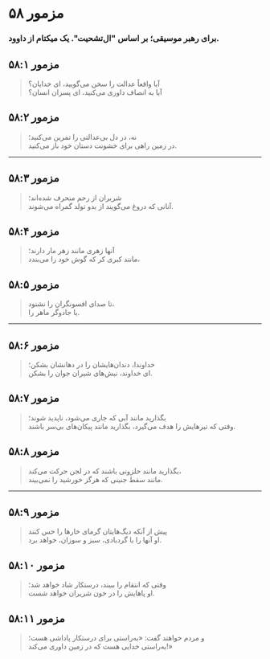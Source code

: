 # مزمور ۵۸

### برای رهبر موسیقی؛ بر اساس "ال‌تشحیت". یک میکتام از داوود.

## مزمور ۵۸:۱

> آیا واقعاً عدالت را سخن می‌گویید، ای خدایان؟  
> آیا به انصاف داوری می‌کنید، ای پسران انسان؟

## مزمور ۵۸:۲

> نه، در دل بی‌عدالتی را تمرین می‌کنید؛  
> در زمین راهی برای خشونت دستان خود باز می‌کنید.

---

## مزمور ۵۸:۳

> شریران از رحم منحرف شده‌اند؛  
> آنانی که دروغ می‌گویند از بدو تولد گمراه می‌شوند.

## مزمور ۵۸:۴

> آنها زهری مانند زهر مار دارند؛  
> مانند کبری کر که گوش خود را می‌بندد،

## مزمور ۵۸:۵

> تا صدای افسونگران را نشنود،  
> یا جادوگر ماهر را.

---

## مزمور ۵۸:۶

> خداوندا، دندان‌هایشان را در دهانشان بشکن؛  
> ای خداوند، نیش‌های شیران جوان را بشکن.

## مزمور ۵۸:۷

> بگذارید مانند آبی که جاری می‌شود، ناپدید شوند؛  
> وقتی که تیرهایش را هدف می‌گیرد، بگذارید مانند پیکان‌های بی‌سر باشند.

## مزمور ۵۸:۸

> بگذارید مانند حلزونی باشند که در لجن حرکت می‌کند،  
> مانند سقط جنینی که هرگز خورشید را نمی‌بیند.

---

## مزمور ۵۸:۹

> پیش از آنکه دیگ‌هایتان گرمای خارها را حس کنند  
> او آنها را با گردبادی، سبز و سوزان، خواهد برد.

## مزمور ۵۸:۱۰

> وقتی که انتقام را ببیند، درستکار شاد خواهد شد؛  
> او پاهایش را در خون شریران خواهد شست.

## مزمور ۵۸:۱۱

> و مردم خواهند گفت: «به‌راستی برای درستکار پاداشی هست؛  
> به‌راستی خدایی هست که در زمین داوری می‌کند!»
